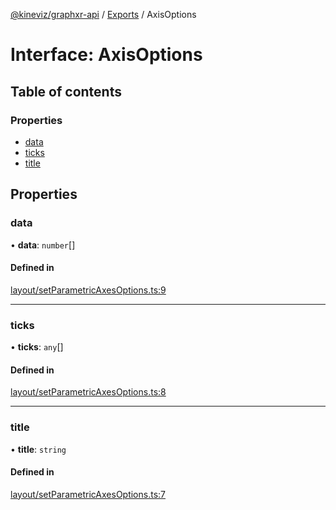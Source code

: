 [@kineviz/graphxr-api](../README.md) / [Exports](../modules.md) / AxisOptions

# Interface: AxisOptions

## Table of contents

### Properties

- [data](AxisOptions.md#data)
- [ticks](AxisOptions.md#ticks)
- [title](AxisOptions.md#title)

## Properties

### data

• **data**: `number`[]

#### Defined in

[layout/setParametricAxesOptions.ts:9](https://bitbucket.org/kineviz/graphxr-api/src/019f384/src/layout/setParametricAxesOptions.ts#lines-9)

___

### ticks

• **ticks**: `any`[]

#### Defined in

[layout/setParametricAxesOptions.ts:8](https://bitbucket.org/kineviz/graphxr-api/src/019f384/src/layout/setParametricAxesOptions.ts#lines-8)

___

### title

• **title**: `string`

#### Defined in

[layout/setParametricAxesOptions.ts:7](https://bitbucket.org/kineviz/graphxr-api/src/019f384/src/layout/setParametricAxesOptions.ts#lines-7)
